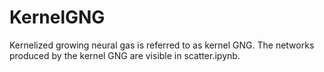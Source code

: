 # KernelGNG

Kernelized growing neural gas is referred to as kernel GNG. The networks produced by the kernel GNG are visible in scatter.ipynb.
